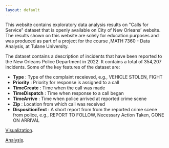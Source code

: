```yaml
---
layout: default
---
```

This website contains exploratory data analysis results on "Calls for Service" dataset that is openly available on City of New
Orleans’ website. The results shown on this website are solely for education purposes and was produced as part of a project for the course ,MATH 7360 - Data Analysis, at Tulane University.

The dataset contains a description of incidents that have been reported to the New Orleans Police Department in 2022. It contains a total of 354,207 incidents. Some of the key features of the dataset are:

*  **Type** : Type of the complaint receieved, e.g., VEHICLE STOLEN, FIGHT
* **Priority** : Priority for response is assigned to a call
* **TimeCreate** : Time when the call was made
* **TimeDispatch** : Time when response to a call began
* **TimeArrive** : Time when police arrived at reported crime scene
* **Zip** : Location from which call was received
* **DispositionText** : A short report from from the reported crime scene from police, e.g., REPORT
TO FOLLOW, Necessary Action Taken, GONE ON ARRIVAL

[Visualization](./course-project.html).

[Analysis](./Regression.html).

